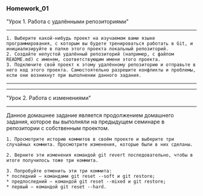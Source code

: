 ### Homework_01
"Урок 1. Работа с удалёнными репозиториями"
***
    1. Выберите какой-нибудь проект на изучаемом вами языке программирования, с которым вы будете тренироваться работать в Git, и инициализируйте в папке этого проекта локальный репозиторий.
    2. Создайте непустой удалённый репозиторий (например, с файлом README.md) с именем, соответствующим имени этого проекта.
    3. Подключите свой проект к этому удалённому репозиторию и отправьте в него код этого проекта. Самостоятельно разрешите конфликты и проблемы, если они возникнут при выполнении данного задания.


***
***

"Урок 2. Работа с изменениями"
***
Данное домашнее задание является продолжением домашнего задания, которое вы выполняли на предыдущем семинаре в репозитории с собственным проектом.

    1. Просмотрите историю коммитов в своём проекте и выберите три случайных коммита. Просмотрите изменения, которые были в них сделаны.

    2. Верните эти изменения командой git revert последовательно, чтобы в итоге получилось тоже три коммита.

    3. Попробуйте отменить эти три коммита:
    * последний — командами git reset --soft и git restore;
    * предпоследний — командой git reset --mixed и git restore;
    * первый — командой git reset --hard.
